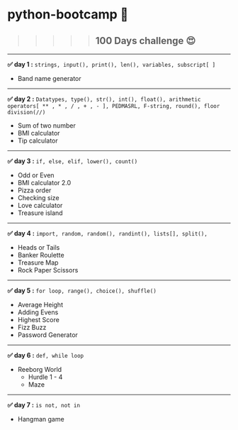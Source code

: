  # python-bootcamp 🐍

>>>>>## 100 Days challenge 😍 
___
**✅ day 1 :**   `strings, input(), print(), len(), variables, subscript[ ]`

* Band name generator
---
**✅ day 2 :**  `Datatypes, type(), str(), int(), float(), arithmetic operators[ ** , * , / , + , - ], PEDMASRL, F-string, round(), floor division(//)`
* Sum of  two number
* BMI calculator
* Tip calculator

---
**✅ day 3 :** `if, else, elif, lower(), count()`
 * Odd or Even
 * BMI calculator 2.0
 * Pizza order
 * Checking size
 * Love calculator
 * Treasure island

---
**✅ day 4 :** `import, random, random(), randint(), lists[], split(),`
 *  Heads or Tails
 * Banker Roulette
 * Treasure Map
 * Rock Paper Scissors

---
**✅ day 5 :** `for loop, range(), choice(), shuffle()`
* Average Height
* Adding Evens 
* Highest Score
* Fizz Buzz
* Password Generator

___
**✅ day 6 :** `def, while loop`
 * Reeborg World
    * Hurdle 1 - 4
    * Maze

---
**✅ day 7 :** `is not, not in`
 * Hangman game